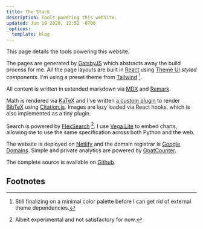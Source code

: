 ```yaml
---
title: The Stack
description: Tools powering this website.
updated: Jun 19 2020, 12:52 -0700
_options:
  template: blog
---
```


This page details the tools powering this website.

The pages are generated by [GatsbyJS](https://www.gatsbyjs.org) which abstracts
away the build process for me. All the page layouts are built in [React](https://reactjs.org) using
[Theme UI](https://theme-ui.com) _styled components_. I'm using a preset theme from
[Tailwind](https://theme-ui.com/presets/tailwind) [^1].

All content is written in extended markdown via [MDX](https://mdxjs.com) and [Remark](https://remark.js.org).

Math is rendered via [KaTeX](https://github.com/KaTeX/KaTeX) and I've written
[a custom plugin](https://github.com/activatedgeek/website/tree/master/plugins)
to render [BibTeX](http://www.bibtex.org) using [Citation.js](https://citation.js.org).
Images are lazy loaded via React hooks, which is also implemented as a tiny plugin.

Search is powered by [FlexSearch](https://github.com/nextapps-de/flexsearch) [^2].
I use [Vega Lite](https://vega.github.io/vega-lite/) to embed charts, allowing
me to use the same specification across both Python and the web.

The website is deployed on [Netlify](https://www.netlify.com) and the domain
registrar is [Google Domains](https://domains.google). Simple and private
analytics are powered by [GoatCounter](https://www.goatcounter.com).

The complete source is available on [Github](https://github.com/activatedgeek/website).

## Footnotes

[^1]: Still finalizing on a minimal color palette before I can get rid of external theme dependencies.
[^2]: Albeit experimental and not satisfactory for now.
